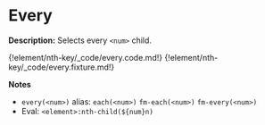 # Every

__Description:__ Selects every `<num>` child.

{!element/nth-key/_code/every.code.md!}
{!element/nth-key/_code/every.fixture.md!}

__Notes__

+ `every(<num>)` alias: `each(<num>)` <span data-nbsp="3"></span> `fm-each(<num>)` <span data-nbsp="3"></span> `fm-every(<num>)`
+ Eval: `<element>:nth-child(${num}n)`

<div class="cf"></div>
<div class="end"></div>

